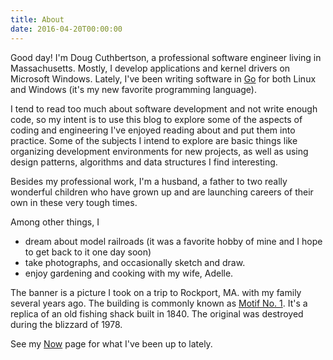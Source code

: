 ```yaml
---
title: About
date: 2016-04-20T00:00:00
---
```


Good day! I'm Doug Cuthbertson, a professional software engineer living in Massachusetts. Mostly, I develop applications and kernel drivers on Microsoft Windows. Lately, I've been writing software in [Go](https://golang.org/) for both Linux and Windows (it's my new favorite programming language).
<!--more-->

I tend to read too much about software development and not write enough code, so my intent is to use this blog to explore some of the aspects of coding and engineering I've enjoyed reading about and put them into practice. Some of the subjects I intend to explore are basic things like organizing development environments for new projects, as well as using design patterns, algorithms and data structures I find interesting.

Besides my professional work, I'm a husband, a father to two really wonderful children who have grown up and are launching careers of their own in these very tough times.

Among other things, I

- dream about model railroads (it was a favorite hobby of mine and I hope to get back to it one day soon)
- take photographs, and occasionally sketch and draw.
- enjoy gardening and cooking with my wife, Adelle.

The banner is a picture I took on a trip to Rockport, MA. with my family several years ago. The building is commonly known as [Motif No. 1](https://en.wikipedia.org/wiki/Motif_Number_1). It's a replica of an old fishing shack built in 1840. The original was destroyed during the blizzard of 1978.

See my [Now](/now/) page for what I've been up to lately.

